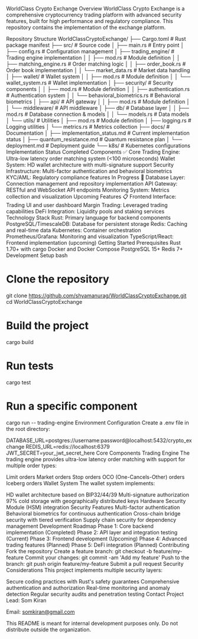 
WorldClass Crypto Exchange
Overview
WorldClass Crypto Exchange is a comprehensive cryptocurrency trading platform with advanced security features, built for high performance and regulatory compliance. This repository contains the implementation of the exchange platform.

Repository Structure
WorldClassCryptoExchange/
├── Cargo.toml                   # Rust package manifest
├── src/                         # Source code
│   ├── main.rs                  # Entry point
│   ├── config.rs                # Configuration management
│   ├── trading_engine/          # Trading engine implementation
│   │   ├── mod.rs               # Module definition
│   │   ├── matching_engine.rs   # Order matching logic
│   │   ├── order_book.rs        # Order book implementation
│   │   └── market_data.rs       # Market data handling
│   ├── wallet/                  # Wallet system
│   │   ├── mod.rs               # Module definition
│   │   └── wallet_system.rs     # Wallet implementation
│   ├── security/                # Security components
│   │   ├── mod.rs               # Module definition
│   │   ├── authentication.rs    # Authentication system
│   │   └── behavioral_biometrics.rs # Behavioral biometrics
│   ├── api/                     # API gateway
│   │   ├── mod.rs               # Module definition
│   │   └── middleware/          # API middleware
│   ├── db/                      # Database layer
│   │   ├── mod.rs               # Database connection & models
│   │   └── models.rs            # Data models
│   └── utils/                   # Utilities
│       ├── mod.rs               # Module definition
│       ├── logging.rs           # Logging utilities
│       └── metrics.rs           # Metrics collection
├── docs/                        # Documentation
│   ├── implementation_status.md # Current implementation status
│   ├── quantum_resistance.md    # Quantum resistance plan
│   └── deployment.md            # Deployment guide
└── k8s/                         # Kubernetes configurations
Implementation Status
Completed Components ✅
Core Trading Engine: Ultra-low latency order matching system (<100 microseconds)
Wallet System: HD wallet architecture with multi-signature support
Security Infrastructure: Multi-factor authentication and behavioral biometrics
KYC/AML: Regulatory compliance features
In Progress 🔄
Database Layer: Connection management and repository implementation
API Gateway: RESTful and WebSocket API endpoints
Monitoring System: Metrics collection and visualization
Upcoming Features 📋
Frontend Interface: Trading UI and user dashboard
Margin Trading: Leveraged trading capabilities
DeFi Integration: Liquidity pools and staking services
Technology Stack
Rust: Primary language for backend components
PostgreSQL/TimescaleDB: Database for persistent storage
Redis: Caching and real-time data
Kubernetes: Container orchestration
Prometheus/Grafana: Monitoring and visualization
TypeScript/React: Frontend implementation (upcoming)
Getting Started
Prerequisites
Rust 1.70+ with cargo
Docker and Docker Compose
PostgreSQL 15+
Redis 7+
Development Setup
bash
# Clone the repository
git clone https://github.com/shyamanurag/WorldClassCryptoExchange.git
cd WorldClassCryptoExchange

# Build the project
cargo build

# Run tests
cargo test

# Run a specific component
cargo run -- trading-engine
Environment Configuration
Create a .env file in the root directory:

DATABASE_URL=postgres://username:password@localhost:5432/crypto_exchange
REDIS_URL=redis://localhost:6379
JWT_SECRET=your_jwt_secret_here
Core Components
Trading Engine
The trading engine provides ultra-low latency order matching with support for multiple order types:

Limit orders
Market orders
Stop orders
OCO (One-Cancels-Other) orders
Iceberg orders
Wallet System
The wallet system implements:

HD wallet architecture based on BIP32/44/39
Multi-signature authorization
97% cold storage with geographically distributed keys
Hardware Security Module (HSM) integration
Security Features
Multi-factor authentication
Behavioral biometrics for continuous authentication
Cross-chain bridge security with tiered verification
Supply chain security for dependency management
Development Roadmap
Phase 1: Core backend implementation (Completed)
Phase 2: API layer and integration testing (Current)
Phase 3: Frontend development (Upcoming)
Phase 4: Advanced trading features (Planned)
Phase 5: DeFi integration (Planned)
Contributing
Fork the repository
Create a feature branch: git checkout -b feature/my-feature
Commit your changes: git commit -am 'Add my feature'
Push to the branch: git push origin feature/my-feature
Submit a pull request
Security Considerations
This project implements multiple security layers:

Secure coding practices with Rust's safety guarantees
Comprehensive authentication and authorization
Real-time monitoring and anomaly detection
Regular security audits and penetration testing
Contact
Project Lead: Som Kiran

Email: somkiran@gmail.com

This README is meant for internal development purposes only. Do not distribute outside the organization.

